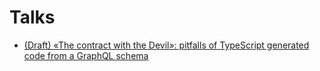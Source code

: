 # Talks

-   [(Draft) «The contract with the Devil»: pitfalls of TypeScript generated code from a GraphQL schema](./talk-contract-with-devil)
